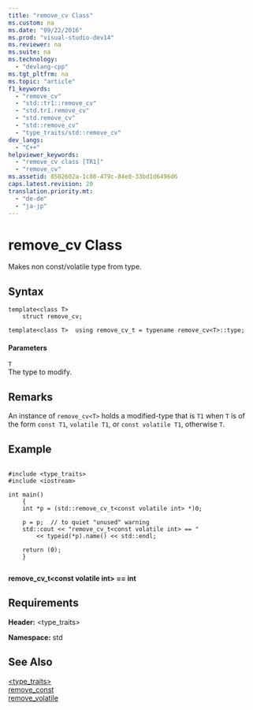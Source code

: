```yaml
---
title: "remove_cv Class"
ms.custom: na
ms.date: "09/22/2016"
ms.prod: "visual-studio-dev14"
ms.reviewer: na
ms.suite: na
ms.technology: 
  - "devlang-cpp"
ms.tgt_pltfrm: na
ms.topic: "article"
f1_keywords: 
  - "remove_cv"
  - "std::tr1::remove_cv"
  - "std.tr1.remove_cv"
  - "std.remove_cv"
  - "std::remove_cv"
  - "type_traits/std::remove_cv"
dev_langs: 
  - "C++"
helpviewer_keywords: 
  - "remove_cv class [TR1]"
  - "remove_cv"
ms.assetid: 8502602a-1c80-479c-84e0-33bd1d6496d6
caps.latest.revision: 20
translation.priority.mt: 
  - "de-de"
  - "ja-jp"
---
```

# remove_cv Class
Makes non const/volatile type from type.  
  
## Syntax  
  
```  
template<class T>  
    struct remove_cv;  
  
template<class T>  using remove_cv_t = typename remove_cv<T>::type;  
```  
  
#### Parameters  
 `T`  
 The type to modify.  
  
## Remarks  
 An instance of `remove_cv<T>` holds a modified-type that is `T1` when `T` is of the form `const T1`, `volatile T1`, or `const volatile T1`, otherwise `T`.  
  
## Example  
  
```  
  
#include <type_traits>   
#include <iostream>   
  
int main()   
    {   
    int *p = (std::remove_cv_t<const volatile int> *)0;   
  
    p = p;  // to quiet "unused" warning   
    std::cout << "remove_cv_t<const volatile int> == "   
        << typeid(*p).name() << std::endl;   
  
    return (0);   
    }  
  
```  
  
  **remove_cv_t\<const volatile int> == int**    
## Requirements  
 **Header:** \<type_traits>  
  
 **Namespace:** std  
  
## See Also  
 [\<type_traits>](../vs140/-type_traits-.md)   
 [remove_const](../vs140/remove_const-class.md)   
 [remove_volatile](../vs140/remove_volatile-class.md)